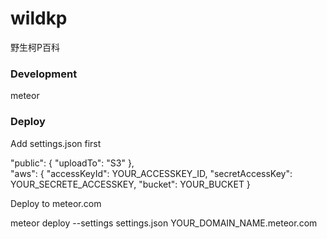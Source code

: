 wildkp
======

野生柯P百科


### Development

  meteor
    
    
### Deploy

Add settings.json first
    
    
  "public": {
    "uploadTo": "S3"
  },  
  "aws": {
    "accessKeyId": YOUR_ACCESSKEY_ID,
    "secretAccessKey": YOUR_SECRETE_ACCESSKEY,
    "bucket": YOUR_BUCKET
  }
  
Deploy to meteor.com

  meteor deploy --settings settings.json YOUR_DOMAIN_NAME.meteor.com

